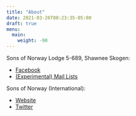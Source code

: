 ```yaml
---
title: "About"
date: 2021-03-26T00:23:35-05:00
draft: true
menu:
  main:
    weight: -90
---
```

Sons of Norway Lodge 5-689, Shawnee Skogen:

- [Facebook](https://www.facebook.com/southillinois/)
- [(Experimental) Mail Lists](https://lists.shawnee-skogen.com/)

Sons of Norway (International):

- [Website](http://www.sofn.com/)
- [Twitter](http://twitter.com/sonsofnorway)

